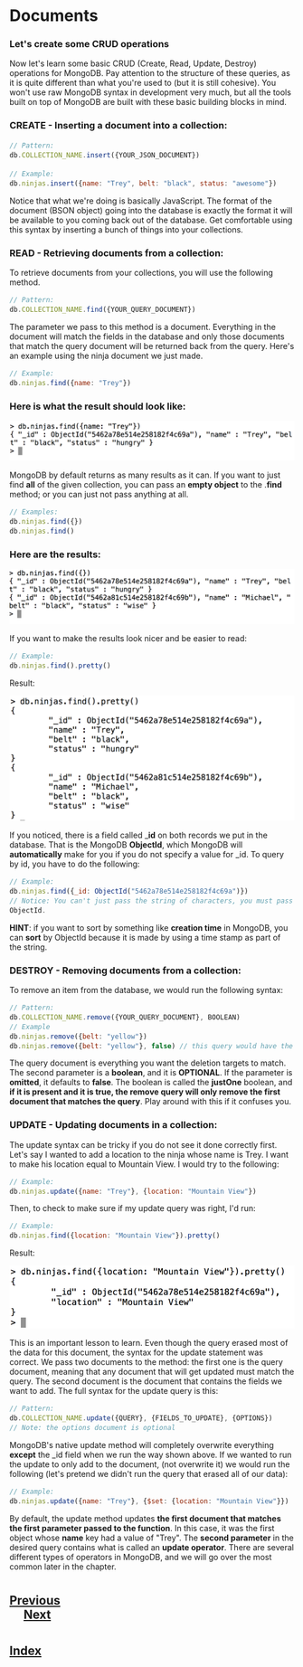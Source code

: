 #   Documents

### __Let's create some CRUD operations__
Now let's learn some basic CRUD  (Create, Read, Update, Destroy) operations for MongoDB. Pay attention to the structure of these queries, as it is quite different than what you're used to (but it is still cohesive). You won't use raw MongoDB syntax in development very much, but all the tools built on top of MongoDB are built with these basic building blocks in mind. 

###  __CREATE - Inserting a document into a collection:__
```js
// Pattern:
db.COLLECTION_NAME.insert({YOUR_JSON_DOCUMENT})  
 
// Example:
db.ninjas.insert({name: "Trey", belt: "black", status: "awesome"})
```
Notice that what we're doing is basically JavaScript. The format of the document (BSON object) going into the database is exactly the format it will be available to you coming back out of the database. Get comfortable using this syntax by inserting a bunch of things into your collections.

###  __READ - Retrieving documents from a collection:__
To retrieve documents from your collections, you will use the following method.
```js
// Pattern: 
db.COLLECTION_NAME.find({YOUR_QUERY_DOCUMENT})
```
The parameter we pass to this method is a document. Everything in the document will match the fields in the database and only those documents that match the query document will be returned back from the query. Here's an example using the ninja document we just made.
```js
// Example:
db.ninjas.find({name: "Trey"})
```
###  __Here is what the result should look like:__

<img src="./000_Captions/ninjas-find.png">

MongoDB by default returns as many results as it can. If you want to just find __all__ of the given collection, you can pass an __empty object__ to the .__find__ method; or you can just not pass anything at all.
```js
// Examples:
db.ninjas.find({})    
db.ninjas.find()
```
### __Here are the results:__

<img src="./000_Captions/ninjas-ugly.png">

If you want to make the results look nicer and be easier to read:
```js
// Example:
db.ninjas.find().pretty()
```
Result:

<img src="./000_Captions/ninjas-pretty.png">

If you noticed, there is a field called ___id__ on both records we put in the database. That is the MongoDB __ObjectId__, which MongoDB will __automatically__ make for you if you do not specify a value for _id. To query by id, you have to do the following:
```js
// Example:
db.ninjas.find({_id: ObjectId("5462a78e514e258182f4c69a")})
// Notice: You can't just pass the string of characters, you must pass it as an 
ObjectId.
```
__HINT__: if you want to sort by something like __creation time__ in MongoDB, you can __sort__ by ObjectId because it is made by using a time stamp as part of the string.

### __DESTROY - Removing documents from a collection:__
To remove an item from the database, we would run the following syntax:
```js
// Pattern:
db.COLLECTION_NAME.remove({YOUR_QUERY_DOCUMENT}, BOOLEAN)
// Example
db.ninjas.remove({belt: "yellow"})
db.ninjas.remove({belt: "yellow"}, false) // this query would have the same effect as the one above.
```
The query document is everything you want the deletion targets to match. The second parameter is a __boolean__, and it is __OPTIONAL__. If the parameter is __omitted__, it defaults to __false__. The boolean is called the __justOne__ boolean, and __if it is present and it is true, the remove query will only remove the first document that matches the query__. Play around with this if it confuses you.

### __UPDATE - Updating documents in a collection:__
The update syntax can be tricky if you do not see it done correctly first. Let's say I wanted to add a location to the ninja whose name is Trey. I want to make his location equal to Mountain View. I would try to the following:
```js
// Example:
db.ninjas.update({name: "Trey"}, {location: "Mountain View"})
```
Then, to check to make sure if my update query was right, I'd run:
```js
// Example:
db.ninjas.find({location: "Mountain View"}).pretty() 
```
Result:

<img src="./000_Captions/update-wrong.png">

This is an important lesson to learn. Even though the query erased most of the data for this document, the syntax for the update statement was correct. We pass two documents to the method: the first one is the query document, meaning that any document that will get updated must match the query. The second document is the document that contains the fields we want to add. The full syntax for the update query is this:
```js
// Pattern:
db.COLLECTION_NAME.update({QUERY}, {FIELDS_TO_UPDATE}, {OPTIONS})  
// Note: the options document is optional
```
MongoDB's native update method will completely overwrite everything __except__ the _id field when we run the way shown above.  If we wanted to run the update to only add to the document, (not overwrite it) we would run the following (let's pretend we didn't run the query that erased all of our data):
```js
// Example:
db.ninjas.update({name: "Trey"}, {$set: {location: "Mountain View"}})
```
By default, the update method updates __the first document that matches the first parameter passed to the function__. In this case, it was the first object whose __name__ key had a value of "Trey". The __second parameter__ in the desired query contains what is called an __update operator__. There are several different types of operators in MongoDB, and we will go over the most common later in the chapter.
#
## [Previous](./004_Basics.md)<span>&nbsp;&nbsp;&nbsp;&nbsp;&nbsp;&nbsp;&nbsp;&nbsp;&nbsp;&nbsp;&nbsp;&nbsp;&nbsp;&nbsp;&nbsp;&nbsp;&nbsp;&nbsp;&nbsp;&nbsp;&nbsp;&nbsp;&nbsp;&nbsp;&nbsp;&nbsp;&nbsp;&nbsp;&nbsp;&nbsp;&nbsp;&nbsp;&nbsp;&nbsp;&nbsp;&nbsp;&nbsp;&nbsp;&nbsp;&nbsp;&nbsp;&nbsp;&nbsp;&nbsp;&nbsp;&nbsp;&nbsp;&nbsp;&nbsp;&nbsp;&nbsp;&nbsp;&nbsp;&nbsp;&nbsp;&nbsp;&nbsp;&nbsp;&nbsp;&nbsp;&nbsp;&nbsp;&nbsp;&nbsp;&nbsp;&nbsp;&nbsp;&nbsp;&nbsp;&nbsp;&nbsp;&nbsp;&nbsp;&nbsp;&nbsp;&nbsp;&nbsp;&nbsp;&nbsp;&nbsp;&nbsp;&nbsp;&nbsp;&nbsp;&nbsp;&nbsp;&nbsp;</span> [Next](./006_Operators.md)
#
##  [Index](../../Index.md)